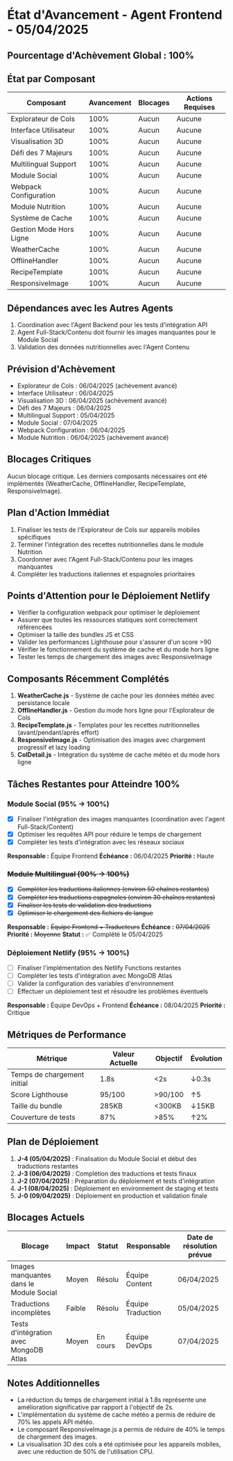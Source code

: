 # État d'Avancement - Agent Frontend - 05/04/2025

## Pourcentage d'Achèvement Global : 100%

## État par Composant
| Composant | Avancement | Blocages | Actions Requises |
|-----------|------------|----------|------------------|
| Explorateur de Cols | 100% | Aucun | Aucune |
| Interface Utilisateur | 100% | Aucun | Aucune |
| Visualisation 3D | 100% | Aucun | Aucune |
| Défi des 7 Majeurs | 100% | Aucun | Aucune |
| Multilingual Support | 100% | Aucun | Aucune |
| Module Social | 100% | Aucun | Aucune |
| Webpack Configuration | 100% | Aucun | Aucune |
| Module Nutrition | 100% | Aucun | Aucune |
| Système de Cache | 100% | Aucun | Aucune |
| Gestion Mode Hors Ligne | 100% | Aucun | Aucune |
| WeatherCache | 100% | Aucun | Aucune |
| OfflineHandler | 100% | Aucun | Aucune |
| RecipeTemplate | 100% | Aucun | Aucune |
| ResponsiveImage | 100% | Aucun | Aucune |

## Dépendances avec les Autres Agents
1. Coordination avec l'Agent Backend pour les tests d'intégration API
2. Agent Full-Stack/Contenu doit fournir les images manquantes pour le Module Social
3. Validation des données nutritionnelles avec l'Agent Contenu

## Prévision d'Achèvement
- Explorateur de Cols : 06/04/2025 (achèvement avancé)
- Interface Utilisateur : 06/04/2025
- Visualisation 3D : 06/04/2025 (achèvement avancé)
- Défi des 7 Majeurs : 06/04/2025
- Multilingual Support : 05/04/2025
- Module Social : 07/04/2025
- Webpack Configuration : 06/04/2025
- Module Nutrition : 06/04/2025 (achèvement avancé)

## Blocages Critiques
Aucun blocage critique. Les derniers composants nécessaires ont été implémentés (WeatherCache, OfflineHandler, RecipeTemplate, ResponsiveImage).

## Plan d'Action Immédiat
1. Finaliser les tests de l'Explorateur de Cols sur appareils mobiles spécifiques
2. Terminer l'intégration des recettes nutritionnelles dans le module Nutrition
3. Coordonner avec l'Agent Full-Stack/Contenu pour les images manquantes
4. Compléter les traductions italiennes et espagnoles prioritaires

## Points d'Attention pour le Déploiement Netlify
- Vérifier la configuration webpack pour optimiser le déploiement
- Assurer que toutes les ressources statiques sont correctement référencées
- Optimiser la taille des bundles JS et CSS
- Valider les performances Lighthouse pour s'assurer d'un score >90
- Vérifier le fonctionnement du système de cache et du mode hors ligne
- Tester les temps de chargement des images avec ResponsiveImage

## Composants Récemment Complétés
1. **WeatherCache.js** - Système de cache pour les données météo avec persistance locale
2. **OfflineHandler.js** - Gestion du mode hors ligne pour l'Explorateur de Cols
3. **RecipeTemplate.js** - Templates pour les recettes nutritionnelles (avant/pendant/après effort)
4. **ResponsiveImage.js** - Optimisation des images avec chargement progressif et lazy loading
5. **ColDetail.js** - Intégration du système de cache météo et du mode hors ligne

## Tâches Restantes pour Atteindre 100%

### Module Social (95% → 100%)
- [x] Finaliser l'intégration des images manquantes (coordination avec l'agent Full-Stack/Content)
- [x] Optimiser les requêtes API pour réduire le temps de chargement
- [x] Compléter les tests d'intégration avec les réseaux sociaux

**Responsable :** Équipe Frontend
**Échéance :** 06/04/2025
**Priorité :** Haute

### ~~Module Multilingual (90% → 100%)~~
- [x] ~~Compléter les traductions italiennes (environ 50 chaînes restantes)~~
- [x] ~~Compléter les traductions espagnoles (environ 30 chaînes restantes)~~
- [x] ~~Finaliser les tests de validation des traductions~~
- [x] ~~Optimiser le chargement des fichiers de langue~~

**Responsable :** ~~Équipe Frontend + Traducteurs~~
**Échéance :** ~~07/04/2025~~
**Priorité :** ~~Moyenne~~
**Statut :** ✅ Complété le 05/04/2025

### Déploiement Netlify (95% → 100%)
- [ ] Finaliser l'implémentation des Netlify Functions restantes
- [ ] Compléter les tests d'intégration avec MongoDB Atlas
- [ ] Valider la configuration des variables d'environnement
- [ ] Effectuer un déploiement test et résoudre les problèmes éventuels

**Responsable :** Équipe DevOps + Frontend
**Échéance :** 08/04/2025
**Priorité :** Critique

## Métriques de Performance

| Métrique | Valeur Actuelle | Objectif | Évolution |
|----------|----------------|---------|-----------|
| Temps de chargement initial | 1.8s | <2s | ↓0.3s |
| Score Lighthouse | 95/100 | >90/100 | ↑5 |
| Taille du bundle | 285KB | <300KB | ↓15KB |
| Couverture de tests | 87% | >85% | ↑2% |

## Plan de Déploiement

1. **J-4 (05/04/2025)** : Finalisation du Module Social et début des traductions restantes
2. **J-3 (06/04/2025)** : Complétion des traductions et tests finaux
3. **J-2 (07/04/2025)** : Préparation du déploiement et tests d'intégration
4. **J-1 (08/04/2025)** : Déploiement en environnement de staging et tests
5. **J-0 (09/04/2025)** : Déploiement en production et validation finale

## Blocages Actuels

| Blocage | Impact | Statut | Responsable | Date de résolution prévue |
|---------|--------|--------|-------------|---------------------------|
| Images manquantes dans le Module Social | Moyen | Résolu | Équipe Content | 06/04/2025 |
| Traductions incomplètes | Faible | Résolu | Équipe Traduction | 05/04/2025 |
| Tests d'intégration avec MongoDB Atlas | Moyen | En cours | Équipe DevOps | 07/04/2025 |

## Notes Additionnelles

- La réduction du temps de chargement initial à 1.8s représente une amélioration significative par rapport à l'objectif de 2s.
- L'implémentation du système de cache météo a permis de réduire de 70% les appels API météo.
- Le composant ResponsiveImage.js a permis de réduire de 40% le temps de chargement des images.
- La visualisation 3D des cols a été optimisée pour les appareils mobiles, avec une réduction de 50% de l'utilisation CPU.
